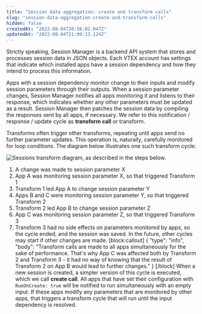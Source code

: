 ```yaml
---
title: "Session data aggregation: create and transform calls"
slug: "session-data-aggregation-create-and-transform-calls"
hidden: false
createdAt: "2022-08-04T20:56:02.047Z"
updatedAt: "2022-08-04T21:09:23.124Z"
---
```


Strictly speaking, Session Manager is a backend API system that stores and processes session data in JSON objects. Each VTEX account has settings that indicate which installed apps have a session dependency and how they intend to process this information.

Apps with a session dependency monitor change to their inputs and modify session parameters through their outputs. When a session parameter changes, Session Manager notifies all apps monitoring it and listens to their response, which indicates whether any other parameters must be updated as a result. Session Manager then patches the session data by compiling the responses sent by all apps, if necessary. We refer to this notification / response / update cycle as **transform call** or transform.

Transforms often trigger other transforms, repeating until apps send no further parameter updates. This operation is, naturally, carefully monitored for loop conditions. The diagram below illustrates one such transform cycle:

![Sessions transform diagram, as described in the steps below.](https://raw.githubusercontent.com/vtexdocs/dev-portal-content/main/images/session-data-aggregation-create-and-transform-calls-0.jpg)

1. A change was made to session parameter X
2. App A was monitoring session parameter X, so that triggered Transform 1
3. Transform 1 led App A to change session parameter Y
4. Apps B and C were monitoring session parameter Y, so that triggered Transform 2
5. Transform 2 led App B to change session parameter Z
6. App C was monitoring session parameter Z, so that triggered Transform 3
7. Transform 3 had no side effects on parameters monitored by apps, so the cycle ended, and the session was saved. In the future, other cycles may start if other changes are made.
[block:callout]
{
  "type": "info",
  "body": "Transform calls are made to all apps simultaneously for the sake of performance. That's why App C was affected both by Transform 2 and Transform 3 - it had no way of knowing that the result of Transform 2 on App B would lead to further changes."
}
[/block]
When a new session is created, a simpler version of this cycle is executed, which we call **create call**. All apps that have set their configuration with `RunOnCreate: true` will be notified to run simultaneously with an empty input. If these apps modify any parameters that are monitored by other apps, that triggers a transform cycle that will run until the input dependency is resolved.
